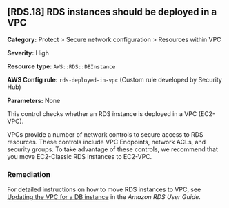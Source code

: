 ## \[RDS\.18\] RDS instances should be deployed in a VPC<a name="fsbp-rds-18"></a>

**Category:** Protect > Secure network configuration > Resources within VPC 

**Severity:** High

**Resource type:** `AWS::RDS::DBInstance`

**AWS Config rule:** `rds-deployed-in-vpc` \(Custom rule developed by Security Hub\)

**Parameters:** None

This control checks whether an RDS instance is deployed in a VPC \(EC2\-VPC\)\.

VPCs provide a number of network controls to secure access to RDS resources\. These controls include VPC Endpoints, network ACLs, and security groups\. To take advantage of these controls, we recommend that you move EC2\-Classic RDS instances to EC2\-VPC\.

### Remediation<a name="rds-18-remediation"></a>

For detailed instructions on how to move RDS instances to VPC, see [Updating the VPC for a DB instance](https://docs.aws.amazon.com/AmazonRDS/latest/UserGuide/USER_VPC.html#USER_VPC.VPC2VPC) in the *Amazon RDS User Guide*\.

